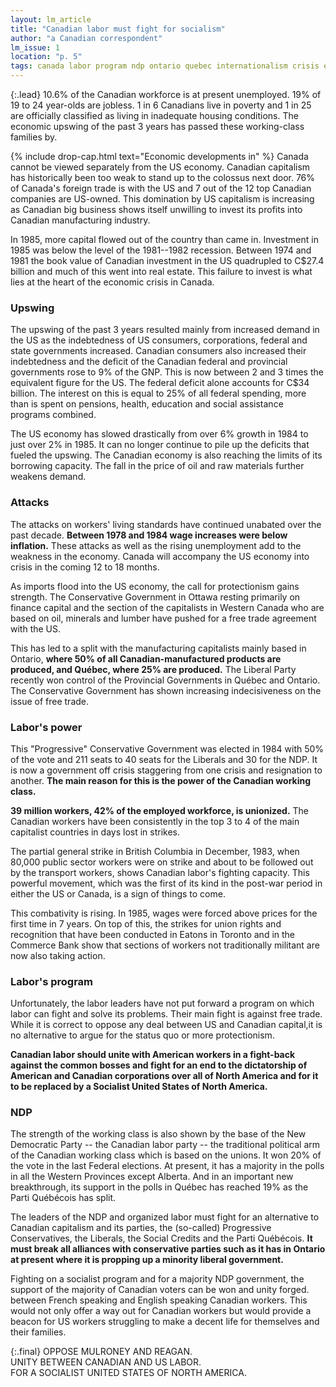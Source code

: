 ```yaml
---
layout: lm_article
title: "Canadian labor must fight for socialism"
author: "a Canadian correspondent"
lm_issue: 1
location: "p. 5"
tags: canada labor program ndp ontario quebec internationalism crisis economics conservative-party-canada wages foreign-policy free-trade elections liberal-party-canada strike general-strike
---
```


{:.lead}
10.6% of the Canadian workforce is at present
unemployed. 19% of 19 to 24 year-olds are jobless. 1 in 6
Canadians live in poverty and 1 in 25 are officially
classified as living in inadequate housing conditions.
The economic upswing of the past 3 years has passed
these working-class families by.

{% include drop-cap.html text="Economic developments in" %}
Canada cannot be viewed separately
from the US economy. Canadian
capitalism has historically been too
weak to stand up to the colossus
next door. 76% of Canada's foreign
trade is with the US and 7 out of
the 12 top Canadian companies are
US-owned. This domination by US
capitalism is increasing as Canadian
big business shows itself unwilling
to invest its profits into
Canadian manufacturing industry.

In 1985, more capital flowed out
of the country than came in.
Investment in 1985 was below the
level of the 1981--1982 recession.
Between 1974 and 1981 the book
value of Canadian investment in
the US quadrupled to C$27.4
billion and much of this went into
real estate. This failure to invest is
what lies at the heart of the
economic crisis in Canada.

### Upswing

The upswing of the past 3 years
resulted mainly from increased demand in
the US as the indebtedness of US consumers,
corporations, federal and state governments increased.
Canadian consumers also increased their
indebtedness and the deficit of the
Canadian federal and provincial
governments rose to 9% of the
<abbr>GNP</abbr>. This is now between 2 and 3
times the equivalent figure for the
US. The federal deficit alone accounts
for C$34 billion. The interest
on this is equal to 25% of all
federal spending, more than is
spent on pensions, health, education
and social assistance programs
combined.

The US economy has slowed
drastically from over 6% growth in
1984 to just over 2% in 1985. It can
no longer continue to pile up the
deficits that fueled the upswing.
The Canadian economy is also
reaching the limits of its borrowing
capacity. The fall in the price of oil
and raw materials further weakens
demand.

### Attacks

The attacks on workers' living
standards have continued
unabated over the past decade.
**Between 1978 and 1984 wage
increases were below inflation.** These
attacks as well as the rising
unemployment add to the
weakness in the economy. Canada
will accompany the US economy
into crisis in the coming 12 to 18
months.

As imports flood into the US
economy, the call for protectionism
gains strength. The Conservative
Government in Ottawa resting
primarily on finance capital and the
section of the capitalists in
Western Canada who are based on
oil, minerals and lumber have pushed
for a free trade agreement with
the US.

This has led to a split with the
manufacturing capitalists mainly
based in Ontario, **where 50% of all
Canadian-manufactured products
are produced, and Québec, where
25% are produced.** The Liberal Party
recently won control of the Provincial
Governments in Québec and
Ontario. The Conservative Government
has shown increasing indecisiveness
on the issue of free trade.

### Labor's power

This "Progressive" Conservative
Government was elected in 1984
with 50% of the vote and 211 seats
to 40 seats for the Liberals and 30
for the <abbr>NDP</abbr>. It is now a government
off crisis staggering from one
crisis and resignation to another.
**The main reason for this is the
power of the Canadian working
class.**

**39 million workers, 42% of the
employed workforce, is unionized.**
The Canadian workers have been
consistently in the top 3 to 4 of the
main capitalist countries in days
lost in strikes.

The partial general strike in
British Columbia in December,
1983, when 80,000 public sector
workers were on strike and about
to be followed out by the transport
workers, shows Canadian labor's
fighting capacity. This powerful
movement, which was the first of
its kind in the post-war period in
either the US or Canada, is a sign of
things to come.

This combativity is rising. In
1985, wages were forced above
prices for the first time in 7 years.
On top of this, the strikes for union
rights and recognition that have
been conducted in Eatons in Toronto
and in the Commerce Bank show
that sections of workers not traditionally
militant are now also taking action.

### Labor's program

Unfortunately, the labor leaders
have not put forward a program on
which labor can fight and solve its
problems. Their main fight is
against free trade. While it is correct
to oppose any deal between US
and Canadian capital,it is no alternative
to argue for the status quo
or more protectionism.

**Canadian labor should unite with
American workers in a fight-back
against the common bosses and
fight for an end to the dictatorship
of American and Canadian corporations
over all of North America and
for it to be replaced by a Socialist
United States of North America.**

### <abbr>NDP</abbr>

The strength of the working class
is also shown by the base of the
New Democratic Party -- the
Canadian labor party -- the traditional
political arm of the Canadian working
class which is based on the
unions. It won 20% of the vote in
the last Federal elections. At present,
it has a majority in the polls
in all the Western Provinces except
Alberta. And in an important new
breakthrough, its support in the polls in Québec has reached 19% as the
<span lang="fr-CA">Parti Québécois</span> has split.

The leaders of the <abbr>NDP</abbr> and organized labor must fight for an alternative to Canadian capitalism and its parties,
the (so-called) Progressive Conservatives, the Liberals, the Social Credits and the <span lang="fr-CA">Parti Québécois</span>.
**It must break all alliances with conservative parties such as it has in Ontario at present where it is propping up a minority liberal government.**

Fighting on a socialist program
and for a majority <abbr>NDP</abbr> government,
the support of the majority
of Canadian voters can be won and
unity forged. between French
speaking and English speaking
Canadian workers. This would not
only offer a way out for Canadian
workers but would provide a
beacon for US workers struggling
to make a decent life for themselves
and their families.

{:.final}
OPPOSE MULRONEY AND REAGAN.  
UNITY BETWEEN CANADIAN AND US LABOR.  
FOR A SOCIALIST UNITED STATES OF NORTH AMERICA.